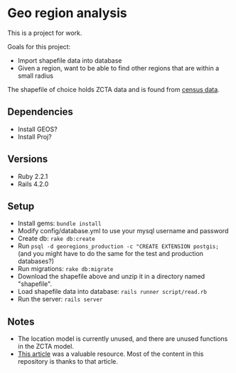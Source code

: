 # Geo region analysis

This is a project for work.

Goals for this project:
* Import shapefile data into database
* Given a region, want to be able to find other regions that are within a small
  radius

The shapefile of choice holds ZCTA data and is found from
[census data](https://www.census.gov/geo/maps-data/data/cbf/cbf_zcta.html).

## Dependencies
* Install GEOS?
* Install Proj?

## Versions
* Ruby 2.2.1
* Rails 4.2.0

## Setup
* Install gems: `bundle install`
* Modify config/database.yml to use your mysql username and password
* Create db: `rake db:create`
* Run `psql -d georegions_production -c "CREATE EXTENSION postgis;` (and you
  might have to do the same for the test and production databases?)
* Run migrations: `rake db:migrate`
* Download the shapefile above and unzip it in a directory named "shapefile".
* Load shapefile data into database: `rails runner script/read.rb`
* Run the server: `rails server`

## Notes
* The location model is currently unused, and there are unused functions in the
  ZCTA model.
* [This article](http://daniel-azuma.com/articles/georails/part-8) was a
  valuable resource. Most of the content in this repository is thanks to that
  article.
